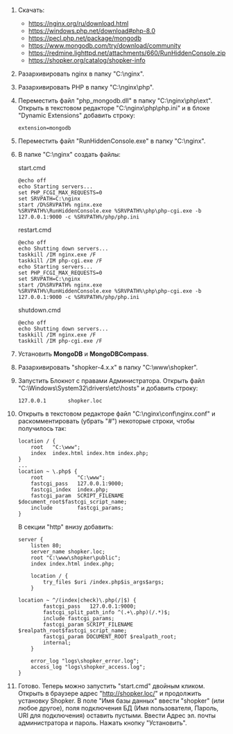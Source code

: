 1. Скачать:  
    - https://nginx.org/ru/download.html
    - https://windows.php.net/download#php-8.0
    - https://pecl.php.net/package/mongodb
    - https://www.mongodb.com/try/download/community
    - https://redmine.lighttpd.net/attachments/660/RunHiddenConsole.zip
    - https://shopker.org/catalog/shopker-info
2. Разархивировать nginx в папку "C:\nginx".
3. Разархивировать PHP в папку "C:\nginx\php".
4. Переместить файл "php_mongodb.dll" в папку "C:\nginx\php\ext". Открыть в текстовом редакторе "C:\nginx\php\php.ini" и в блоке "Dynamic Extensions" добавить строку:
    ~~~
    extension=mongodb
    ~~~
5. Переместить файл "RunHiddenConsole.exe" в папку "C:\nginx".
6. В папке "C:\nginx" создать файлы:

    start.cmd
    ~~~
    @echo off
    echo Starting servers...
    set PHP_FCGI_MAX_REQUESTS=0
    set SRVPATH=C:\nginx
    start /D%SRVPATH% nginx.exe
    %SRVPATH%\RunHiddenConsole.exe %SRVPATH%\php\php-cgi.exe -b 127.0.0.1:9000 -c %SRVPATH%/php/php.ini
    ~~~

    restart.cmd
    ~~~
    @echo off
    echo Shutting down servers...
    taskkill /IM nginx.exe /F
    taskkill /IM php-cgi.exe /F
    echo Starting servers...
    set PHP_FCGI_MAX_REQUESTS=0
    set SRVPATH=C:\nginx
    start /D%SRVPATH% nginx.exe
    %SRVPATH%\RunHiddenConsole.exe %SRVPATH%\php\php-cgi.exe -b 127.0.0.1:9000 -c %SRVPATH%/php/php.ini
    ~~~

    shutdown.cmd
    ~~~
    @echo off
    echo Shutting down servers...
    taskkill /IM nginx.exe /F
    taskkill /IM php-cgi.exe /F
    ~~~
7. Установить **MongoDB** и **MongoDBCompass**.
8. Разархивировать "shopker-4.x.x" в папку "C:\www\shopker".
9. Запустить Блокнот с правами Администратора. Открыть файл "C:\Windows\System32\drivers\etc\hosts" и добавить строку:
    ~~~
    127.0.0.1       shopker.loc
    ~~~
10. Открыть в текстовом редакторе файл "C:\nginx\conf\nginx.conf" и раскомментировать (убрать "#") некоторые строки, чтобы получилось так:
    ~~~
    location / {
        root   "C:\www";
        index  index.html index.htm index.php;
    }
    ...
    location ~ \.php$ {
        root           "C:\www";
        fastcgi_pass   127.0.0.1:9000;
        fastcgi_index  index.php;
        fastcgi_param  SCRIPT_FILENAME  $document_root$fastcgi_script_name;
        include        fastcgi_params;
    }
    ~~~
    В секции "http" внизу добавить:
    ~~~
    server {
        listen 80;
        server_name shopker.loc;
        root "C:\www\shopker\public";
        index index.html index.php;
        
        location / {
            try_files $uri /index.php$is_args$args;
        }

	location ~ ^/(index|check)\.php(/|$) {
            fastcgi_pass   127.0.0.1:9000;
            fastcgi_split_path_info ^(.+\.php)(/.*)$;
            include fastcgi_params;
            fastcgi_param SCRIPT_FILENAME $realpath_root$fastcgi_script_name;
            fastcgi_param DOCUMENT_ROOT $realpath_root;
            internal;
        }

        error_log "logs\shopker_error.log";
        access_log "logs\shopker_access.log";
    }
    ~~~
11. Готово. Теперь можно запустить "start.cmd" двойным кликом. Открыть в браузере адрес "http://shopker.loc/" и продолжить установку Shopker. В поле "Имя базы данных" ввести "shopker" (или любое другое), поля подключения БД (Имя пользователя, Пароль, URI для подключения) оставить пустыми. Ввести Адрес эл. почты администратора и пароль. Нажать кнопку "Установить".

